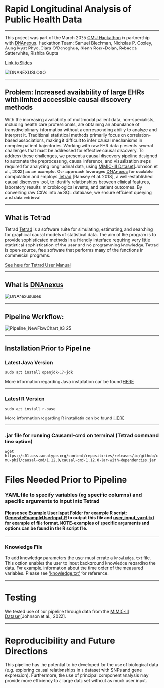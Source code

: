 # Rapid Longitudinal Analysis of Public Health Data 
---
This project was part of the March 2025 [CMU Hackathon](https://guides.library.cmu.edu/hackathon "CMU Hackathon") in partnership with [DNAnexus](https://www.dnanexus.com "DNAnexus").
Hackathon Team: Samuel Blechman, Nicholas P. Cooley, Aung Myat Phyo, Ciara O'Donoghue, Glenn Ross-Dolan, Rebecca Satterwhite, Rishika Gupta

[Link to Slides](https://docs.google.com/presentation/d/1F4aR2k4DV_tZEG4hxpom6pa1bV6Nki_9co9QydmIfV4/edit#slide=id.g33cb141f22f_5_10 "Link to Slides")


![DNANEXUSLOGO](https://github.com/user-attachments/assets/422aa273-195f-45f0-8bf0-4e846ded0d02)

---

## Problem: Increased availability of large EHRs with limited accessible causal discovery methods  

With the increasing availability of multimodal patient data, non-specialists, including health care professionals, are obtaining an abundance of transdisciplinary information without a corresponding ability to analyze and interpret it. Traditional statistical methods primarily focus on correlation-based associations, making it difficult to infer causal mechanisms in complex patient trajectories. Working with raw EHR data presents several challenges that must be addressed for effective causal discovery. 
To address these challenges, we present a causal discovery pipeline designed to automate the preprocessing, causal inference, and visualization steps required for analyzing longitudinal data, using [MIMIC-III Dataset](https://mimic.mit.edu/ "MIMIC-III Dataset")[Johnson et al., 2022] as an example. Our approach leverages [DNAnexus](https://www.dnanexus.com "DNAnexus") for scalable computation and employs [Tetrad](https://www.cmu.edu/dietrich/philosophy/tetrad/#:~:text=Tetrad%20is%20a%20software%20suite,via%20R%20with%20Rpy%2DTetrad "Tetrad") [Ramsey et al. 2018], a well-established causal discovery tool, to identify relationships between clinical features, laboratory results, microbiological events, and patient outcomes. By converting raw CSVs into an SQL database, we ensure efficient querying and data retrieval.


---

## What is Tetrad 

Tetrad [Tetrad](https://www.cmu.edu/dietrich/philosophy/tetrad/#:~:text=Tetrad%20is%20a%20software%20suite,via%20R%20with%20Rpy%2DTetrad "Tetrad") is a software suite for simulating, estimating, and searching for graphical causal models of statistical data. The aim of the program is to provide sophisticated methods in a friendly interface requiring very little statistical sophistication of the user and no programming knowledge. Tetrad is open-source, free software that performs many of the functions in commercial programs.

[See here for Tetrad User Manual](https://htmlpreview.github.io/?https:///github.com/cmu-phil/tetrad/blob/development/tetrad-lib/src/main/resources/docs/manual/index.html "See here for Tetrad User Manual")

---

## What is [DNAnexus](https://www.dnanexus.com "DNAnexus") 

![DNAnexususes](https://github.com/user-attachments/assets/82196058-035f-4e75-8c85-93d44c5939e1)

 
---
## Pipeline Workflow:
![Pipeline_NewFlowChart_03 25](https://github.com/user-attachments/assets/5b44d810-d4a6-4336-9daf-7fea3a0a4be9)



----
## Installation Prior to Pipeline
### Latest Java Version 
`sudo apt install openjdk-17-jdk`

More information regarding Java installation can be found [HERE](https://www.java.com/en/download/help/download_options.html "HERE")
***
### Latest R Version 
`sudo apt install r-base`

More information regarding R installatin can be found [HERE](https://rstudio-education.github.io/hopr/starting.html "HERE!") 
***
### .jar file for running Causaml-cmd on terminal (Tetrad command line option) 
`wget https://s01.oss.sonatype.org/content/repositories/releases/io/github/cmu-phil/causal-cmd/1.12.0/causal-cmd-1.12.0-jar-with-dependencies.jar`


# Files Needed Prior to Pipeline 
### YAML file to specify variables (eg specific columns) and specific arguments to input into Tetrad

#### Please see [Example User Input Folder](https://github.com/collaborativebioinformatics/Longitudinal_emr_accleRation/tree/main/example_user_input "Example User Input Folder") for example R script: [GenerateExampleUserInput.R](https://github.com/collaborativebioinformatics/Longitudinal_emr_accleRation/blob/main/example_user_input/GenerateExampleUserInput.R "GenerateExampleUserInput.R") to output this file and [user_input_yaml.txt](https://github.com/collaborativebioinformatics/Longitudinal_emr_accleRation/blob/main/example_user_input/user_input_yaml.txt "user_input_yaml.txt") for example of file format. NOTE-examples of specific arguments and options can be found in the R script file. 
---
### Knowledge File 

To add knowledge parameters the user must create a `knowledge.txt` file. This option enables the user to input background knowledge regarding the data. For example. information about the time order of the measured variables. Please see ['knowledge.txt'](https://github.com/collaborativebioinformatics/Longitudinal_emr_accleRation/blob/main/example_user_input/knowledge.txt "knowledge.txt") for reference. 

---
# Testing

We tested use of our pipeline through data from the [MIMIC-III Dataset](https://mimic.mit.edu/ "MIMIC-III Dataset")[Johnson et al., 2022]. 

--- 

# Reproducibility and Future Directions 

This pipeline has the potential to be developed for the use of biological data (e.g. exploring causal relationships in a dataset with SNPs and gene expression). Furthermore, the use of principal component analysis may provide more efficiency to a large data set without as much user input. 



